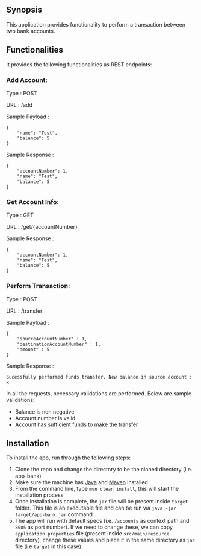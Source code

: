 ## Synopsis

This application provides functionality to perform a transaction between two bank accounts.

## Functionalities

It provides the following functionalities as REST endpoints:

### Add Account:

Type : POST

URL : /add

Sample Payload : 

```
{
    "name": "Test",
    "balance": 5
}
```
Sample Response :

```
{
    "accountNumber": 1,
    "name": "Test",
    "balance": 5
}
```

### Get Account Info:

Type : GET

URL : /get/{accountNumber}

Sample Response : 

```
{
    "accountNumber": 1,
    "name": "Test",
    "balance": 5
}
```

### Perform Transaction:

Type : POST

URL : /transfer

Sample Payload : 

```
{
	"sourceAccountNumber" : 1,
	"destinationAccountNumber" : 1,
	"amount" : 5
}
```
Sample Response :

```
Sucessfully performed funds transfer. New balance in source account : x
```

In all the requests, necessary validations are performed. Below are sample validations:
* Balance is non negative
* Account number is valid
* Account has sufficient funds to make the transfer

## Installation

To install the app, run through the following steps:

1. Clone the repo and change the directory to be the cloned directory (i.e. app-bank)
2. Make sure the machine has [Java](http://www.oracle.com/technetwork/java/javase/downloads/index-jsp-138363.html) and [Maven](https://maven.apache.org/download.cgi) installed.
3. From the command line, type `mvn clean install`, this will start the installation process
4. Once installation is complete, the `jar` file will be present inside `target` folder. This file is an executable file and can be run via `java -jar target/app-bank.jar` command
5. The app will run with default specs (i.e. `/accounts` as context path and `8085` as port number). If we need to change these, we can copy `application.properties` file (present inside `src/main/resource` directory), change these values and place it in the same directory as `jar` file (i.e `target` in this case)